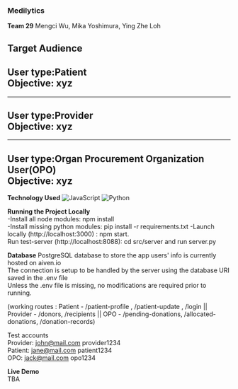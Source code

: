 ### Medilytics
**Team 29**
 Mengci Wu, Mika Yoshimura, Ying Zhe Loh

**Target Audience**
---
User type:Patient    
Objective: xyz
---
---
User type:Provider  
Objective: xyz
---
---
User type:Organ Procurement Organization User(OPO)   
Objective: xyz
---

**Technology Used**
![JavaScript](https://img.shields.io/badge/-JavaScript-000000?style=flat&logo=javascript)
![Python](https://img.shields.io/badge/-Python-000000?style=flat&logo=python)

**Running the Project Locally**   
-Install all node modules: npm install  
-Install missing python modules: pip install -r requirements.txt
-Launch locally (http://localhost:3000) : npm start.   
Run test-server (http://localhost:8088): cd src/server and run server.py  

**Database**
PostgreSQL database to store the app users' info is currently hosted on aiven.io  
The connection is setup to be handled by the server using the database URI saved in the .env file  
Unless the .env file is missing, no modifications are required prior to running. 

(working routes : Patient - /patient-profile , /patient-update , /login || Provider - /donors, /recipients || OPO - /pending-donations, /allocated-donations, /donation-records)    

Test accounts  
Provider: john@mail.com provider1234    
Patient: jane@mail.com patient1234  
OPO: jack@mail.com opo1234     

**Live Demo**   
TBA


